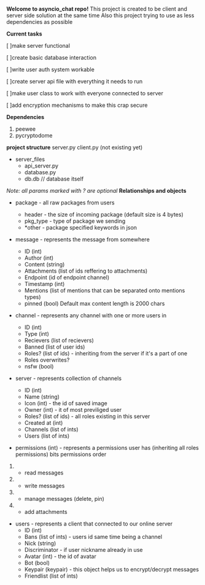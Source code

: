 **Welcome to asyncio_chat repo!**
This project is created to be client and server side solution at the same time
Also this project trying to use as less dependencies as possible

**Current tasks**

[ ]make server functional

[ ]create basic database interaction

[ ]write user auth system workable

[ ]create server api file with everything it needs to run

[ ]make user class to work with everyone connected to server

[ ]add encryption mechanisms to make this crap secure

**Dependencies**
1. peewee
2. pycryptodome

**project structure**
server.py
client.py (not existing yet)
- server_files
    - api_server.py
    - database.py
    - db.db // database itself

*Note: all params marked with ? are optional*
**Relationships and objects**

* package - all raw packages from users
    - header - the size of incoming package (default size is 4 bytes)
    - pkg_type - type of package we sending
    - *other - package specified keywords in json

* message - represents the message from somewhere
    - ID (int)
    - Author (int)
    - Content (string)
    - Attachments (list of ids reffering to attachments)
    - Endpoint (id of endpoint channel)
    - Timestamp (int)
    - Mentions (list of mentions that can be separated onto mentions types)
    - pinned (bool)
Default max content length is 2000 chars

* channel - represents any channel with one or more users in
    - ID (int)
    - Type (int)
    - Recievers (list of recievers)
    - Banned (list of user ids)
    - Roles? (list of ids) - inheriting from the server if it's a part of one
    - Roles overwrites?
    - nsfw (bool)

* server - represents collection of channels
    - ID (int)
    - Name (string)
    - Icon (int) - the id of saved image
    - Owner (int) - it of most previliged user
    - Roles? (list of ids) - all roles existing in this server
    - Created at (int)
    - Channels (list of ints)
    - Users (list of ints)

* permissions (int) - represents a permissions user has (inheriting all roles permissions)
bits permissions order
1. - read messages
2. - write messages
3. - manage messages (delete, pin)
4. - add attachments

* users - represents a client that connected to our online server
    - ID (int)
    - Bans (list of ints) - users id same time being a channel
    - Nick (string)
    - Discriminator - if user nickname already in use
    - Avatar (int) - the id of avatar
    - Bot (bool)
    - Keypair (keypair) - this object helps us to encrypt/decrypt messages
    - Friendlist (list of ints)
